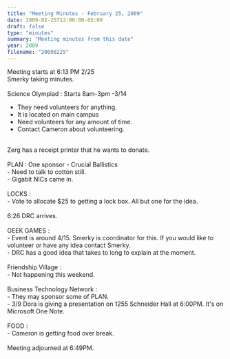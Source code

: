 ```yaml
---
title: "Meeting Minutes - February 25, 2009"
date: 2009-02-25T12:00:00-05:00
draft: false
type: "minutes"
summary: "Meeting minutes from this date"
year: 2009
filename: "20090225"
---
```


Meeting starts at 6:13 PM 2/25 <br />
Smerky taking minutes. <br />
 <br />
Science Olympiad : Starts 8am-3pm -3/14 <br />
- They need volunteers for anything. <br />
- It is located on main campus <br />
- Need volunteers for any amount of time. <br />
- Contact Cameron about volunteering. <br />
 <br />
Zerg has a receipt printer that he wants to donate. <br />
 <br />
PLAN : One sponsor - Crucial Ballistics <br />
- Need to talk to cotton still. <br />
- Gigabit NICs came in. <br />
 <br />
LOCKS : <br />
- Vote to allocate $25 to getting a lock box. All but one for the idea. <br />
 <br />
6:26 DRC arrives. <br />
 <br />
GEEK GAMES : <br />
- Event is around 4/15. Smerky is coordinator for this. If you would like to volunteer or have any idea contact Smerky. <br />
- DRC has a good idea that takes to long to explain at the moment. <br />
 <br />
Friendship Village : <br />
- Not happening this weekend. <br />
 <br />
Business Technology Network : <br />
- They may sponsor some of PLAN. <br />
- 3/9 Dora is giving a presentation on 1255 Schneider Hall at 6:00PM. It's on Microsoft One Note. <br />
 <br />
FOOD : <br />
- Cameron is getting food over break. <br />
 <br />
Meeting adjourned at 6:49PM.
